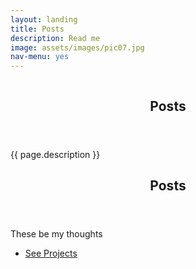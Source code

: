 ```yaml
---
layout: landing
title: Posts
description: Read me
image: assets/images/pic07.jpg
nav-menu: yes
---
```


<!-- Banner -->
<!-- Note: The "styleN" class below should match that of the header element. -->
<section id="banner" class="style2">
	<div class="inner">
		<span class="image">
			<img src="{{ site.baseurl }}/{{ page.image }}" alt="" />
		</span>
		<header class="major">
			<h1>Posts</h1>
		</header>
		<div class="content">
			<p>{{ page.description }}</p>
		</div>
	</div>
</section>

<!-- Main -->
<div id="main">

<!-- One -->

<!-- Two -->
<section id="two" class="spotlights">
</section>

<!-- Three -->
<section id="three">
	<div class="inner">
		<header class="major">
			<h2>Posts</h2>
		</header>
		<p>These be my thoughts </p>
		<ul class="actions">
			<li><a href="projects.html" class="button next">See Projects</a></li>
		</ul>
	</div>
</section>

</div>
